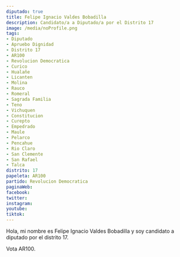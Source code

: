 ```yaml
---
diputado: true
title: Felipe Ignacio Valdes Bobadilla
description: Candidato/a a Diputado/a por el Distrito 17
image: /media/noProfile.png
tags:
- Diputado
- Apruebo Dignidad
- Distrito 17
- AR100
- Revolucion Democratica
- Curico
- Hualañe
- Licanten
- Molina
- Rauco
- Romeral
- Sagrada Familia
- Teno
- Vichuquen
- Constitucion
- Curepto
- Empedrado
- Maule
- Pelarco
- Pencahue
- Rio Claro
- San Clemente
- San Rafael
- Talca
distrito: 17
papeleta: AR100
partido: Revolucion Democratica
paginaWeb:
facebook:
twitter:
instagram:
youtube:
tiktok:
---
```

Hola, mi nombre es Felipe Ignacio Valdes Bobadilla y soy candidato a diputado por el distrito 17.

Vota AR100.
